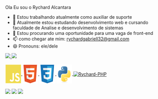Ola Eu sou o Rychard Alcantara


- 🔭 Estou trabalhando atualmente como auxiliar de suporte 
- 🌱 Atualmente estou estudando desenvolvimento web e cursando faculdade de Analise e desenvolvimento de sistemas
- 👯 Estou procurando uma oportunidade para uma vaga de front-end
- 📫 como chegar ate mim: rychardgabriell32@gmail.com
- 😄 Pronouns: ele/dele

<div>
  <a href="https://github.com/RychardAlcantara">
  <img height="180em" src="https://github-readme-stats.vercel.app/api?username=RychardAlcantara&show_icons=true&theme=dark&include_all_commits=true&count_private=true"/>
  <img height="180em" src="https://github-readme-stats.vercel.app/api/top-langs/?username=RychardAlcantara&layout=compact&langs_count=7&theme=dark"/>
</div>
  
<div style="display: inline_block"><br>
  
  <img align="center" alt="Rychard-Js" height="60" width="50" src="https://raw.githubusercontent.com/devicons/devicon/master/icons/javascript/javascript-plain.svg">
  <img align="center" alt="Rychard-HTML" height="60" width="50" src="https://raw.githubusercontent.com/devicons/devicon/master/icons/html5/html5-original.svg">
  <img align="center" alt="Rychard-CSS" height="60" width="50" src="https://raw.githubusercontent.com/devicons/devicon/master/icons/css3/css3-original.svg">
  <img align="center" alt="Rychard-Python" height="60" width="50" src="https://raw.githubusercontent.com/devicons/devicon/master/icons/python/python-original.svg">
  <img align="center" alt="Rychard-PHP" height="60" width="50" src="https://cdn.jsdelivr.net/gh/devicons/devicon/icons/php/php-original.svg" />
  
</div>
  
<br>  
  
 <div> 
  <a href="https://www.instagram.com/alcantara_rychard" target="_blank"><img src="https://img.shields.io/badge/-Instagram-%23E4405F?style=for-the-badge&logo=instagram&logoColor=white" target="_blank"></a>
  <a href = "mailto:rychardgabriel32@gmail.com"><img src="https://img.shields.io/badge/-Gmail-%23333?style=for-the-badge&logo=gmail&logoColor=white" target="_blank"></a>
  <a href="https://www.linkedin.com/in/rychard-alcantara-2870121b1" target="_blank"><img src="https://img.shields.io/badge/-LinkedIn-%230077B5?style=for-the-badge&logo=linkedin&logoColor=white" target="_blank"></a> 
 
  
 
</div> 
